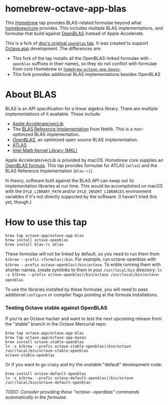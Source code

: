 homebrew-octave-app-blas
========================

This [Homebrew](https://brew.sh) tap provides BLAS-related formulae beyond
what [homebrew/core](https://github.com/Homebrew/homebrew-core) provides.
This includes multiple BLAS implementations, and formulae that build against
[OpenBLAS](http://www.openblas.net) instead of Apple Accelerate.

This is a fork of [dpo's original `openblas` tap](https://github.com/dpo/homebrew-openblas). It was created to support [Octave.app](https://octave-app.org) development. The differences are:
  * This fork of the tap installs all the OpenBLAS-linked formulae with `-openblas` suffixes in their names, so they do not conflict with formulae from core Homebrew or [`homebrew-octave-app-bases`](https://github.com/octave-app/homebrew-octave-app-bases).
  * This fork provides additional BLAS implementations besides OpenBLAS

# About BLAS

BLAS is an API specification for a linear algebra library. There are multiple implementations of it available. These include:

  * [Apple Accelerate/vecLib](https://developer.apple.com/documentation/accelerate/veclib)
  * The [BLAS Reference Implementation](http://www.netlib.org/blas/) from Netlib. This is a non-optimized BLAS implementation.
  * [OpenBLAS](https://www.openblas.net/), an optimized open source BLAS implementation.
  * [ATLAS](http://math-atlas.sourceforge.net/)
  * [Intel Math Kernel Library (MKL)](https://software.intel.com/en-us/mkl)

Apple Accelerate/vecLib is provided by macOS. Homebrew core supplies an [OpenBLAS formula](https://github.com/Homebrew/homebrew-core/blob/master/Formula/openblas.rb). This tap provides formulae for ATLAS (`atlas`) and the BLAS Reference Implementation (`blas-ri`).

In theory, software built against the BLAS API can swap out its implementation libraries at run time. This would be accomplished on macOS with the `DYLD_LIBRARY_PATH` and/or `DYLD_INSERT_LIBRARIES` environment variables if it's not directly supported by the software. (I haven't tried this yet, though.)

# How to use this tap

```
brew tap octave-app/octave-app-blas
brew install octave-openblas
brew install blas-ri atlas
```

These formulae will not be linked by default, so you need to run them from `$(brew --prefix <formula>)/bin`. For example, run octave-openblas with `$(brew --prefix octave-openblas)/bin/octave`. To enble running them with shorter names, create symlinks to them in your `/usr/local/bin` directory: `ln -s $(brew --prefix octave-openblas)/bin/octave /usr/local/bin/octave-openblas`.

To use the libraries installed by these formulae, you will need to pass additional `configure` or compiler flags pointing at the formula installations.

### Testing Octave stable against OpenBLAS

If you're an Octave hacker and want to test the next upcoming release from the "stable" branch in the Octave Mercurial repo:

```
brew tap octave-app/octave-app-blas
brew tap octave-app/octave-app-bases
brew install octave-stable-openblas
ln -s $(brew --prefix octave-stable-openblas)/bin/octave /usr/local/bin/octave-stable-openblas
octave-stable-openblas
```

Or if you want to go crazy and try the unstable "default" development code:

```
brew install octave-default-openblas
ln -s $(brew --prefix octave-default-openblas)/bin/octave /usr/local/bin/octave-default-openblas
```

_TODO: Consider providing these "octave-<branch>-openblas" commands automatically in the formulae._
